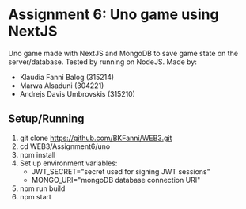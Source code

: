 # Assignment 6: Uno game using NextJS
Uno game made with NextJS and MongoDB to save game state on the server/database. Tested by running on NodeJS.
Made by:
* Klaudia Fanni Balog (315214)
* Marwa Alsaduni (304221)
* Andrejs Davis Umbrovskis (315210)

## Setup/Running
1. git clone https://github.com/BKFanni/WEB3.git
2. cd WEB3/Assignment6/uno
3. npm install
4. Set up environment variables:
    * JWT_SECRET="secret used for signing JWT sessions"
    * MONGO_URI="mongoDB database connection URI"
5. npm run build
6. npm start